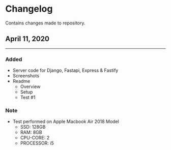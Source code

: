 # Changelog

Contains changes made to repository.

## April 11, 2020
---

### Added

- Server code for Django, Fastapi, Express & Fastify
- Screenshots
- Readme
    - Overview
    - Setup
    - Test #1

### Note

- Test performed on Apple Macbook Air 2018 Model 
    - SSD: 128GB
    - RAM: 8GB
    - CPU-CORE: 2
    - PROCESSOR: i5